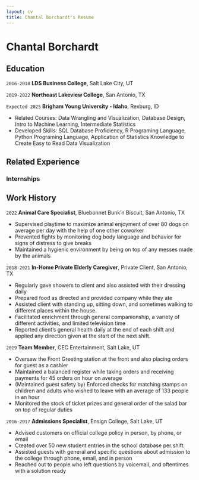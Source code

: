 ```yaml
---
layout: cv
title: Chantal Borchardt's Resume
---
```

# Chantal Borchardt

<div id="webaddress">

</div>

<!-- https://www.monique.tech/the-art-of-markdown -->

## Education

`2016-2018`
__LDS Business College__, Salt Lake City, UT

`2019-2022`
__Northeast Lakeview College__, San Antonio, TX

`Expected 2025`
__Brigham Young University - Idaho__, Rexburg, ID

- Related Courses: Data Wrangling and Visualization, Database Design, Intro to Machine Learning, Intermediate Statistics
- Developed Skills: SQL Database Proficiency, R Programing Language, Python Programing Language, Application of Statistics Knowledge to Create Easy to Read Data Visualization  

## Related Experience

### Internships

## Work History

`2022`
__Animal Care Specialist__, Bluebonnet Bunk’n Biscuit, San Antonio, TX

- Supervised playtime to maximize animal enjoyment of over 80 dogs on average per day with the help of one other coworker
- Prevented fights by monitoring dog body language and behavior for signs of distress to give breaks
- Maintained a hygienic environment by being on top of any messes made by the animals

`2018-2021`
__In-Home Private Elderly Caregiver__, Private Client, San Antonio, TX

- Regularly gave showers to client and also assisted with their dressing daily
- Prepared food as directed and provided company while they ate
- Assisted client with standing up, sitting down, and sometimes walking to different places within the house.
- Facilitated enrichment through general companionship, a variety of different activities, and limited television time
- Reported client’s general health daily at the end of each shift and applied any direction given at the start of the next shift.

`2019`
__Team Member__, CEC Entertainment, Salt Lake, UT

- Oversaw the Front Greeting station at the front and also placing orders for guest as a cashier
- Maintained a balanced register while taking orders and receiving payments for 45 orders on hour on average
- (Maintained guest safety by) Enforced checks for matching stamps on children and adults who wished to leave with an average of 133 people in an hour
- Monitored the stock of ticket prizes and general order of the salad bar on top of regular duties

`2016-2017`
__Admissions Specialist__, Ensign College, Salt Lake, UT

- Advised customers on official college policy in person, by phone, or email
- Created over 50 new student entries in the school database per shift.
- Assisted guests with general and specific questions about admission to the college through phone, email, and in person
- Reached out to people who left questions by voicemail, and oftentimes with a solution ready

<!-- ### Footer

Last updated: May 2013 -->
